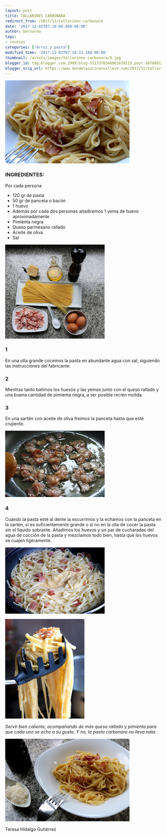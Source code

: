 ```yaml
---
layout: post
title: TALLARINES CARBONARA
redirect_from: /2017/12/tallarines-carbonara
date: '2017-12-02T07:18:00.000-08:00'
author: bernardo
tags:
- recetas
categories: ["Arroz y pasta"]
modified_time: '2017-12-02T07:18:33.168-08:00'
thumbnail: /assets/images/tallarines-carbonara/0.jpg
blogger_id: tag:blogger.com,1999:blog-5113370346961639215.post-3076691144693733432
blogger_orig_url: https://www.dondelacocinanoslleve.com/2017/12/tallarines-carbonara.html
---
```


![](/assets/images/tallarines-carbonara/0.jpg)

  
### INGREDIENTES:  
Por cada persona  

* 120 gr de pasta
* 50 gr de panceta o bacón
* 1 huevo
* Además por cada dos personas añadiremos 1 yema de huevo aproximadamente
* Pimienta negra
* Queso parmesano rallado
* Aceite de oliva
* Sal  

![](/assets/images/tallarines-carbonara/1.jpg)

  

### 1

En una olla grande cocemos la pasta en abundante agua con sal, siguiendo las instrucciones del fabricante.  

### 2

Mientras tanto batimos los huevos y las yemas junto con el queso rallado y una buena cantidad de pimienta negra, a ser posible recién molida.  

### 3

En una sartén con aceite de oliva freímos la panceta hasta que esté crujiente.  
  

![](/assets/images/tallarines-carbonara/2.jpg)

  

### 4

Cuando la pasta esté al dente la escurrimos y la echamos con la panceta en la sartén, si es suficientemente grande o si no en la olla de cocer la pasta sin el líquido sobrante. Añadimos los huevos y un par de cucharadas del agua de cocción de la pasta y mezclamos todo bien, hasta que los huevos se cuajen ligeramente.  

![](/assets/images/tallarines-carbonara/3.jpg)

  

![](/assets/images/tallarines-carbonara/4.jpg)

  
_Servir bien caliente, acompañando de más queso rallado y pimienta para que cada uno se eche a su gusto. Y no, la pasta carbonara no lleva nata._

![](/assets/images/tallarines-carbonara/5.jpg)

  
  
Teresa Hidalgo Gutiérrez
